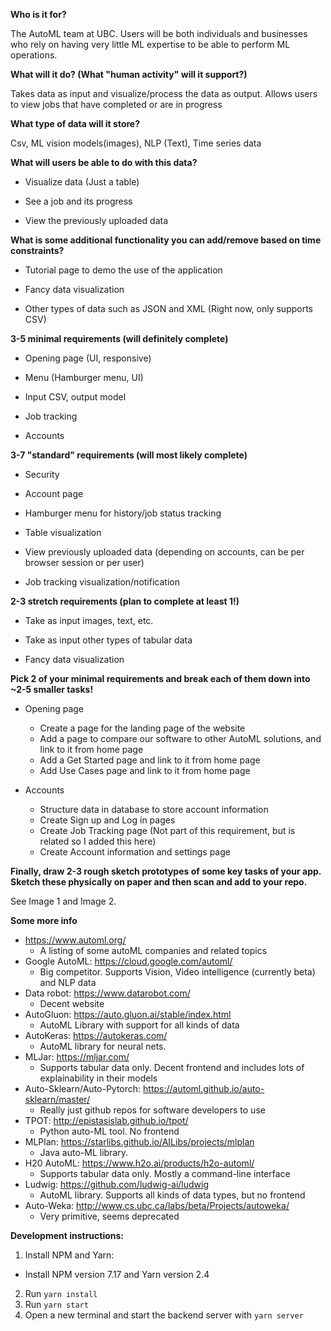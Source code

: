 **Who is it for?**

The AutoML team at UBC. Users will be both individuals and businesses who rely on having very little ML expertise to be able to perform ML operations.


**What will it do? (What "human activity" will it support?)**

Takes data as input and visualize/process the data as output. Allows users to view jobs that have completed or are in progress
 
 
**What type of data will it store?**

Csv, ML vision models(images), NLP (Text), Time series data


**What will users be able to do with this data?**

- Visualize data (Just a table)

- See a job and its progress

- View the previously uploaded data


**What is some additional functionality you can add/remove based on time constraints?**

- Tutorial page to demo the use of the application

- Fancy data visualization

- Other types of data such as JSON and XML (Right now, only supports CSV)


**3-5 minimal requirements (will definitely complete)**

- Opening page (UI, responsive)

- Menu (Hamburger menu, UI)

- Input CSV, output model

- Job tracking

- Accounts

**3-7 "standard" requirements (will most likely complete)**

- Security

- Account page

- Hamburger menu for history/job status tracking

- Table visualization

- View previously uploaded data (depending on accounts, can be per browser session or per user)

- Job tracking visualization/notification


**2-3 stretch requirements (plan to complete at least 1!)**

- Take as input images, text, etc.

- Take as input other types of tabular data

- Fancy data visualization

**Pick 2 of your minimal requirements and break each of them down into ~2-5 smaller
tasks!**

- Opening page
  - Create a page for the landing page of the website
  - Add a page to compare our software to other AutoML solutions, and link to it from home page
  - Add a Get Started page and link to it from home page
  - Add Use Cases page and link to it from home page

- Accounts
  - Structure data in database to store account information
  - Create Sign up and Log in pages
  - Create Job Tracking page (Not part of this requirement, but is related so I added this here)
  - Create Account information and settings page

**Finally, draw 2-3 rough sketch prototypes of some key tasks of your app. Sketch these
physically on paper and then scan and add to your repo.**

See Image 1 and Image 2.

**Some more info**
- https://www.automl.org/
  - A listing of some autoML companies and related topics
- Google AutoML: https://cloud.google.com/automl/
  - Big competitor. Supports Vision, Video intelligence (currently beta) and NLP data
- Data robot: https://www.datarobot.com/
  - Decent website
- AutoGluon: https://auto.gluon.ai/stable/index.html
  - AutoML Library with support for all kinds of data
- AutoKeras:  https://autokeras.com/
  - AutoML library for neural nets.
- MLJar: https://mljar.com/
  - Supports tabular data only. Decent frontend and includes lots of explainability in their models
- Auto-Sklearn/Auto-Pytorch: https://automl.github.io/auto-sklearn/master/
  - Really just github repos for software developers to use
- TPOT: http://epistasislab.github.io/tpot/
  - Python auto-ML tool. No frontend
- MLPlan: https://starlibs.github.io/AILibs/projects/mlplan
  - Java auto-ML library.
- H20 AutoML: https://www.h2o.ai/products/h2o-automl/
  - Supports tabular data only. Mostly a command-line interface
- Ludwig: https://github.com/ludwig-ai/ludwig
  - AutoML library. Supports all kinds of data types, but no frontend
- Auto-Weka: http://www.cs.ubc.ca/labs/beta/Projects/autoweka/
  - Very primitive, seems deprecated
  

**Development instructions:**

1. Install NPM and Yarn:
  - Install NPM version 7.17 and Yarn version 2.4
2. Run `yarn install`
3. Run `yarn start`
4. Open a new terminal and start the backend server with `yarn server`
